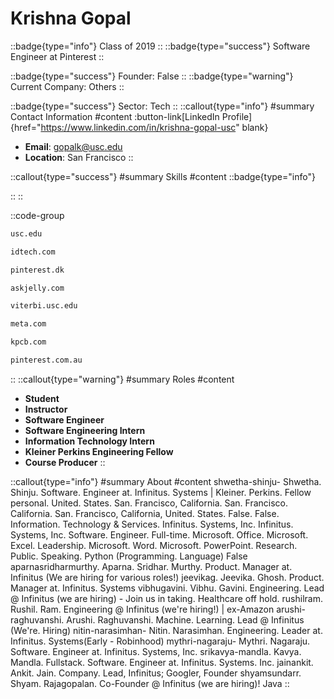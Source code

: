 # Krishna Gopal
::badge{type="info"}
Class of 2019
::
::badge{type="success"}
Software Engineer at Pinterest
::

::badge{type="success"}
Founder: False
::
::badge{type="warning"}
Current Company: Others
::

::badge{type="success"}
Sector: Tech
::
::callout{type="info"}
#summary
Contact Information
#content
:button-link[LinkedIn Profile]{href="https://www.linkedin.com/in/krishna-gopal-usc" blank}
- **Email**: gopalk@usc.edu
- **Location**: San Francisco
::

::callout{type="success"}
#summary
Skills
#content
::badge{type="info"}

::
::

::code-group
```bash [University of Southern California]
usc.edu
```
```bash [iD Tech Camps]
idtech.com
```
```bash [William Megelich]
pinterest.dk
```
```bash [Jelly]
askjelly.com
```
```bash [USC Viterbi School of Engineering]
viterbi.usc.edu
```
```bash [Meta]
meta.com
```
```bash [Kleiner Perkins Caufield & Byers]
kpcb.com
```
```bash [Pinterest]
pinterest.com.au
```
::
::callout{type="warning"}
#summary
Roles
#content
- **Student**
- **Instructor**
- **Software Engineer**
- **Software Engineering Intern**
- **Information Technology Intern**
- **Kleiner Perkins Engineering Fellow**
- **Course Producer**
::

::callout{type="info"}
#summary
About
#content
shwetha-shinju- Shwetha. Shinju. Software. Engineer at. Infinitus. Systems | Kleiner. Perkins. Fellow personal. United. States. San. Francisco, California. San. Francisco. California. San. Francisco, California, United. States. False. False. Information. Technology & Services. Infinitus. Systems, Inc. Infinitus. Systems, Inc. Software. Engineer. Full-time. Microsoft. Office. Microsoft. Excel. Leadership. Microsoft. Word. Microsoft. PowerPoint. Research. Public. Speaking. Python (Programming. Language) False aparnasridharmurthy. Aparna. Sridhar. Murthy. Product. Manager at. Infinitus (We are hiring for various roles!) jeevikag. Jeevika. Ghosh. Product. Manager at. Infinitus. Systems vibhugavini. Vibhu. Gavini. Engineering. Lead @ Infinitus (we are hiring) - Join us in taking. Healthcare off hold. rushilram. Rushil. Ram. Engineering @ Infinitus (we're hiring!) | ex-Amazon arushi-raghuvanshi. Arushi. Raghuvanshi. Machine. Learning. Lead @ Infinitus (We're. Hiring) nitin-narasimhan- Nitin. Narasimhan. Engineering. Leader at. Infinitus. Systems(Early - Robinhood) mythri-nagaraju- Mythri. Nagaraju. Software. Engineer at. Infinitus. Systems, Inc. srikavya-mandla. Kavya. Mandla. Fullstack. Software. Engineer at. Infinitus. Systems. Inc. jainankit. Ankit. Jain. Company. Lead, Infinitus; Googler, Founder shyamsundarr. Shyam. Rajagopalan. Co-Founder @ Infinitus (we are hiring)! Java
::
